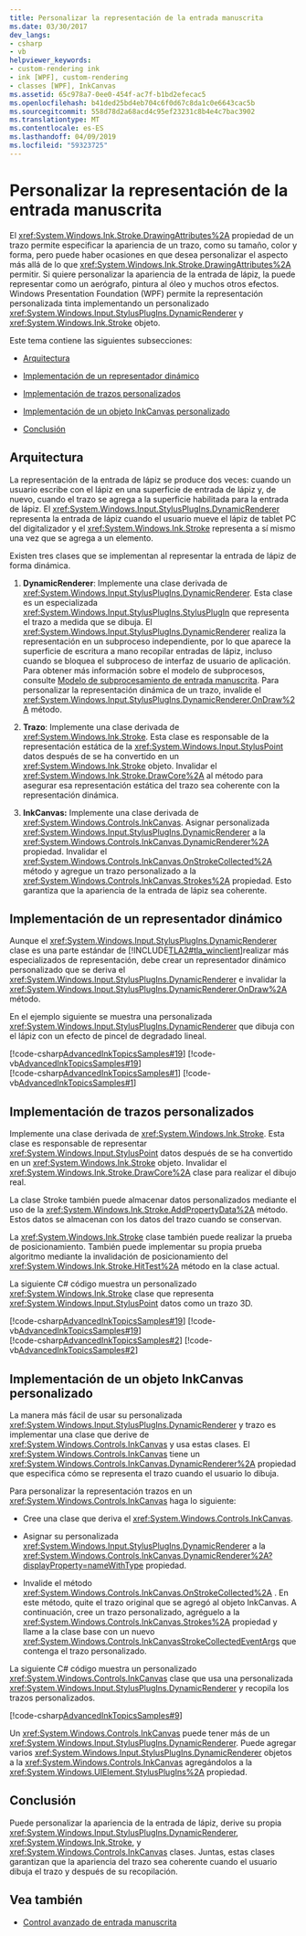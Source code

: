 ```yaml
---
title: Personalizar la representación de la entrada manuscrita
ms.date: 03/30/2017
dev_langs:
- csharp
- vb
helpviewer_keywords:
- custom-rendering ink
- ink [WPF], custom-rendering
- classes [WPF], InkCanvas
ms.assetid: 65c978a7-0ee0-454f-ac7f-b1bd2efecac5
ms.openlocfilehash: b41ded25bd4eb704c6f0d67c8da1c0e6643cac5b
ms.sourcegitcommit: 558d78d2a68acd4c95ef23231c8b4e4c7bac3902
ms.translationtype: MT
ms.contentlocale: es-ES
ms.lasthandoff: 04/09/2019
ms.locfileid: "59323725"
---
```

# <a name="custom-rendering-ink"></a>Personalizar la representación de la entrada manuscrita
El <xref:System.Windows.Ink.Stroke.DrawingAttributes%2A> propiedad de un trazo permite especificar la apariencia de un trazo, como su tamaño, color y forma, pero puede haber ocasiones en que desea personalizar el aspecto más allá de lo que <xref:System.Windows.Ink.Stroke.DrawingAttributes%2A> permitir. Si quiere personalizar la apariencia de la entrada de lápiz, la puede representar como un aerógrafo, pintura al óleo y muchos otros efectos. Windows Presentation Foundation (WPF) permite la representación personalizada tinta implementando un personalizado <xref:System.Windows.Input.StylusPlugIns.DynamicRenderer> y <xref:System.Windows.Ink.Stroke> objeto.  
  
 Este tema contiene las siguientes subsecciones:  
  
-   [Arquitectura](#Architecture)  
  
-   [Implementación de un representador dinámico](#ImplementingADynamicRenderer)  
  
-   [Implementación de trazos personalizados](#ImplementingCustomStrokes)  
  
-   [Implementación de un objeto InkCanvas personalizado](#ImplementingACustomInkCanvas)  
  
-   [Conclusión](#Conclusion)  
  
<a name="Architecture"></a>   
## <a name="architecture"></a>Arquitectura  
 La representación de la entrada de lápiz se produce dos veces: cuando un usuario escribe con el lápiz en una superficie de entrada de lápiz y, de nuevo, cuando el trazo se agrega a la superficie habilitada para la entrada de lápiz. El <xref:System.Windows.Input.StylusPlugIns.DynamicRenderer> representa la entrada de lápiz cuando el usuario mueve el lápiz de tablet PC del digitalizador y el <xref:System.Windows.Ink.Stroke> representa a sí mismo una vez que se agrega a un elemento.  
  
 Existen tres clases que se implementan al representar la entrada de lápiz de forma dinámica.  
  
1. **DynamicRenderer**: Implemente una clase derivada de <xref:System.Windows.Input.StylusPlugIns.DynamicRenderer>. Esta clase es un especializada <xref:System.Windows.Input.StylusPlugIns.StylusPlugIn> que representa el trazo a medida que se dibuja. El <xref:System.Windows.Input.StylusPlugIns.DynamicRenderer> realiza la representación en un subproceso independiente, por lo que aparece la superficie de escritura a mano recopilar entradas de lápiz, incluso cuando se bloquea el subproceso de interfaz de usuario de aplicación. Para obtener más información sobre el modelo de subprocesos, consulte [Modelo de subprocesamiento de entrada manuscrita](the-ink-threading-model.md). Para personalizar la representación dinámica de un trazo, invalide el <xref:System.Windows.Input.StylusPlugIns.DynamicRenderer.OnDraw%2A> método.  
  
2. **Trazo**: Implemente una clase derivada de <xref:System.Windows.Ink.Stroke>. Esta clase es responsable de la representación estática de la <xref:System.Windows.Input.StylusPoint> datos después de se ha convertido en un <xref:System.Windows.Ink.Stroke> objeto. Invalidar el <xref:System.Windows.Ink.Stroke.DrawCore%2A> al método para asegurar esa representación estática del trazo sea coherente con la representación dinámica.  
  
3. **InkCanvas:** Implemente una clase derivada de <xref:System.Windows.Controls.InkCanvas>. Asignar personalizada <xref:System.Windows.Input.StylusPlugIns.DynamicRenderer> a la <xref:System.Windows.Controls.InkCanvas.DynamicRenderer%2A> propiedad. Invalidar el <xref:System.Windows.Controls.InkCanvas.OnStrokeCollected%2A> método y agregue un trazo personalizado a la <xref:System.Windows.Controls.InkCanvas.Strokes%2A> propiedad. Esto garantiza que la apariencia de la entrada de lápiz sea coherente.  
  
<a name="ImplementingADynamicRenderer"></a>   
## <a name="implementing-a-dynamic-renderer"></a>Implementación de un representador dinámico  
 Aunque el <xref:System.Windows.Input.StylusPlugIns.DynamicRenderer> clase es una parte estándar de [!INCLUDE[TLA2#tla_winclient](../../../../includes/tla2sharptla-winclient-md.md)]realizar más especializados de representación, debe crear un representador dinámico personalizado que se deriva el <xref:System.Windows.Input.StylusPlugIns.DynamicRenderer> e invalidar la <xref:System.Windows.Input.StylusPlugIns.DynamicRenderer.OnDraw%2A> método.  
  
 En el ejemplo siguiente se muestra una personalizada <xref:System.Windows.Input.StylusPlugIns.DynamicRenderer> que dibuja con el lápiz con un efecto de pincel de degradado lineal.  
  
 [!code-csharp[AdvancedInkTopicsSamples#19](~/samples/snippets/csharp/VS_Snippets_Wpf/AdvancedInkTopicsSamples/CSharp/DynamicRenderer.cs#19)]
 [!code-vb[AdvancedInkTopicsSamples#19](~/samples/snippets/visualbasic/VS_Snippets_Wpf/AdvancedInkTopicsSamples/VisualBasic/DynamicRenderer.vb#19)]  
[!code-csharp[AdvancedInkTopicsSamples#1](~/samples/snippets/csharp/VS_Snippets_Wpf/AdvancedInkTopicsSamples/CSharp/DynamicRenderer.cs#1)]
[!code-vb[AdvancedInkTopicsSamples#1](~/samples/snippets/visualbasic/VS_Snippets_Wpf/AdvancedInkTopicsSamples/VisualBasic/DynamicRenderer.vb#1)]  
  
<a name="ImplementingCustomStrokes"></a>   
## <a name="implementing-custom-strokes"></a>Implementación de trazos personalizados  
 Implemente una clase derivada de <xref:System.Windows.Ink.Stroke>. Esta clase es responsable de representar <xref:System.Windows.Input.StylusPoint> datos después de se ha convertido en un <xref:System.Windows.Ink.Stroke> objeto. Invalidar el <xref:System.Windows.Ink.Stroke.DrawCore%2A> clase para realizar el dibujo real.  
  
 La clase Stroke también puede almacenar datos personalizados mediante el uso de la <xref:System.Windows.Ink.Stroke.AddPropertyData%2A> método. Estos datos se almacenan con los datos del trazo cuando se conservan.  
  
 La <xref:System.Windows.Ink.Stroke> clase también puede realizar la prueba de posicionamiento. También puede implementar su propia prueba algoritmo mediante la invalidación de posicionamiento del <xref:System.Windows.Ink.Stroke.HitTest%2A> método en la clase actual.  
  
 La siguiente C# código muestra un personalizado <xref:System.Windows.Ink.Stroke> clase que representa <xref:System.Windows.Input.StylusPoint> datos como un trazo 3D.  
  
 [!code-csharp[AdvancedInkTopicsSamples#19](~/samples/snippets/csharp/VS_Snippets_Wpf/AdvancedInkTopicsSamples/CSharp/DynamicRenderer.cs#19)]
 [!code-vb[AdvancedInkTopicsSamples#19](~/samples/snippets/visualbasic/VS_Snippets_Wpf/AdvancedInkTopicsSamples/VisualBasic/DynamicRenderer.vb#19)]  
[!code-csharp[AdvancedInkTopicsSamples#2](~/samples/snippets/csharp/VS_Snippets_Wpf/AdvancedInkTopicsSamples/CSharp/DynamicRenderer.cs#2)]
[!code-vb[AdvancedInkTopicsSamples#2](~/samples/snippets/visualbasic/VS_Snippets_Wpf/AdvancedInkTopicsSamples/VisualBasic/DynamicRenderer.vb#2)]  
  
<a name="ImplementingACustomInkCanvas"></a>   
## <a name="implementing-a-custom-inkcanvas"></a>Implementación de un objeto InkCanvas personalizado  
 La manera más fácil de usar su personalizada <xref:System.Windows.Input.StylusPlugIns.DynamicRenderer> y trazo es implementar una clase que derive de <xref:System.Windows.Controls.InkCanvas> y usa estas clases. El <xref:System.Windows.Controls.InkCanvas> tiene un <xref:System.Windows.Controls.InkCanvas.DynamicRenderer%2A> propiedad que especifica cómo se representa el trazo cuando el usuario lo dibuja.  
  
 Para personalizar la representación trazos en un <xref:System.Windows.Controls.InkCanvas> haga lo siguiente:  
  
-   Cree una clase que deriva el <xref:System.Windows.Controls.InkCanvas>.  
  
-   Asignar su personalizada <xref:System.Windows.Input.StylusPlugIns.DynamicRenderer> a la <xref:System.Windows.Controls.InkCanvas.DynamicRenderer%2A?displayProperty=nameWithType> propiedad.  
  
-   Invalide el método <xref:System.Windows.Controls.InkCanvas.OnStrokeCollected%2A> . En este método, quite el trazo original que se agregó al objeto InkCanvas. A continuación, cree un trazo personalizado, agréguelo a la <xref:System.Windows.Controls.InkCanvas.Strokes%2A> propiedad y llame a la clase base con un nuevo <xref:System.Windows.Controls.InkCanvasStrokeCollectedEventArgs> que contenga el trazo personalizado.  
  
 La siguiente C# código muestra un personalizado <xref:System.Windows.Controls.InkCanvas> clase que usa una personalizada <xref:System.Windows.Input.StylusPlugIns.DynamicRenderer> y recopila los trazos personalizados.  
  
 [!code-csharp[AdvancedInkTopicsSamples#9](~/samples/snippets/csharp/VS_Snippets_Wpf/AdvancedInkTopicsSamples/CSharp/Window1.xaml.cs#9)]  
  
 Un <xref:System.Windows.Controls.InkCanvas> puede tener más de un <xref:System.Windows.Input.StylusPlugIns.DynamicRenderer>. Puede agregar varios <xref:System.Windows.Input.StylusPlugIns.DynamicRenderer> objetos a la <xref:System.Windows.Controls.InkCanvas> agregándolos a la <xref:System.Windows.UIElement.StylusPlugIns%2A> propiedad.  
  
<a name="Conclusion"></a>   
## <a name="conclusion"></a>Conclusión  
 Puede personalizar la apariencia de la entrada de lápiz, derive su propia <xref:System.Windows.Input.StylusPlugIns.DynamicRenderer>, <xref:System.Windows.Ink.Stroke>, y <xref:System.Windows.Controls.InkCanvas> clases. Juntas, estas clases garantizan que la apariencia del trazo sea coherente cuando el usuario dibuja el trazo y después de su recopilación.  
  
## <a name="see-also"></a>Vea también

- [Control avanzado de entrada manuscrita](advanced-ink-handling.md)
